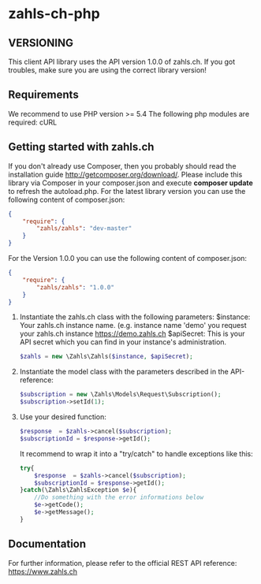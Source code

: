 zahls-ch-php
===========

VERSIONING
----------

This client API library uses the API version 1.0.0 of zahls.ch. If you got troubles, make sure you are using the correct library version!

Requirements
------------
We recommend to use PHP version >= 5.4
The following php modules are required: cURL

Getting started with zahls.ch
----------------------------
If you don't already use Composer, then you probably should read the installation guide http://getcomposer.org/download/.
Please include this library via Composer in your composer.json and execute **composer update** to refresh the autoload.php.
For the latest library version you can use the following content of composer.json:

```json
{
    "require": {
        "zahls/zahls": "dev-master"
    }
}
```


For the Version 1.0.0 you can use the following content of composer.json:

```json
{
    "require": {
        "zahls/zahls": "1.0.0"
    }
}
```


1.  Instantiate the zahls.ch class with the following parameters:
    $instance: Your zahls.ch instance name. (e.g. instance name 'demo' you request your zahls.ch instance https://demo.zahls.ch
    $apiSecret: This is your API secret which you can find in your instance's administration.

    ```php
    $zahls = new \Zahls\Zahls($instance, $apiSecret);
    ```
2.  Instantiate the model class with the parameters described in the API-reference:

    ```php
    $subscription = new \Zahls\Models\Request\Subscription();
    $subscription->setId(1);
    ```
3.  Use your desired function:

    ```php
    $response  = $zahls->cancel($subscription);
    $subscriptionId = $response->getId();
    ```

    It recommend to wrap it into a "try/catch" to handle exceptions like this:
    ```php
    try{
        $response  = $zahls->cancel($subscription);
        $subscriptionId = $response->getId();
    }catch(\Zahls\ZahlsException $e){
        //Do something with the error informations below
        $e->getCode();
        $e->getMessage();
    }
    ```


Documentation
--------------

For further information, please refer to the official REST API reference: https://www.zahls.ch
